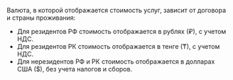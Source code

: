 
Валюта, в которой отображается стоимость услуг, зависит от договора и страны проживания:
* Для резидентов РФ стоимость отображается в рублях (₽), с учетом НДС.
* Для резидентов РК стоимость отображается в тенге (₸), с учетом НДС.
* Для нерезидентов РФ и РК стоимость отображается в долларах США ($), без учета налогов и сборов.



